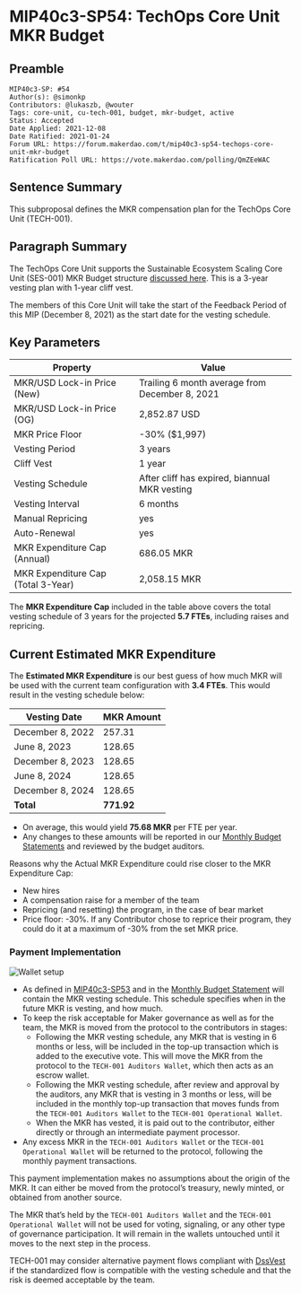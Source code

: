 # MIP40c3-SP54: TechOps Core Unit MKR Budget

## Preamble 

```
MIP40c3-SP: #54
Author(s): @simonkp
Contributors: @lukaszb, @wouter
Tags: core-unit, cu-tech-001, budget, mkr-budget, active
Status: Accepted
Date Applied: 2021-12-08
Date Ratified: 2021-01-24
Forum URL: https://forum.makerdao.com/t/mip40c3-sp54-techops-core-unit-mkr-budget
Ratification Poll URL: https://vote.makerdao.com/polling/QmZEeWAC
```

## Sentence Summary

This subproposal defines the MKR compensation plan for the TechOps Core Unit (TECH-001).

## Paragraph Summary

The TechOps Core Unit supports the Sustainable Ecosystem Scaling Core Unit (SES-001) MKR Budget structure [discussed here](https://forum.makerdao.com/t/pre-mip-discussion-an-alternative-mkr-compensation-plan/8000). This is a 3-year vesting plan with 1-year cliff vest.

The members of this Core Unit will take the start of the Feedback Period of this MIP (December 8, 2021) as the start date for the vesting schedule.

## Key Parameters

|Property|Value|
|--|--|
|MKR/USD Lock-in Price (New)|Trailing 6 month average from December 8, 2021|
|MKR/USD Lock-in Price (OG)|2,852.87 USD|
|MKR Price Floor|-30% ($1,997)|
|Vesting Period|3 years|
|Cliff Vest|1 year|
|Vesting Schedule|After cliff has expired, biannual MKR vesting|
|Vesting Interval|6 months|
|Manual Repricing|yes|
|Auto-Renewal|yes|
|MKR Expenditure Cap (Annual)|686.05 MKR|
|MKR Expenditure Cap (Total 3-Year)|2,058.15 MKR|

The **MKR Expenditure Cap** included in the table above covers the total vesting schedule of 3 years for the projected **5.7 FTEs**, including raises and repricing.

## Current Estimated MKR Expenditure

The **Estimated MKR Expenditure** is our best guess of how much MKR will be used with the current team configuration with **3.4 FTEs**. This would result in the vesting schedule below:

|Vesting Date|MKR Amount|
|--|--|
|December 8, 2022|257.31|
|June 8, 2023|128.65 |
|December 8, 2023|128.65 |
|June 8, 2024|128.65 |
|December 8, 2024|128.65 |
|**Total**|**771.92**|

- On average, this would yield **75.68 MKR** per FTE per year.
- Any changes to these amounts will be reported in our [Monthly Budget Statements](https://github.com/makerdao-ses/transparency-reporting/) and reviewed by the budget auditors.

Reasons why the Actual MKR Expenditure could rise closer to the MKR Expenditure Cap:

- New hires
- A compensation raise for a member of the team
- Repricing (and resetting) the program, in the case of bear market
- Price floor: -30%. If any Contributor chose to reprice their program, they could do it at a maximum of -30% from the set MKR price.

### Payment Implementation
		
![Wallet setup](https://github.com/makerdao/mips/blob/master/MIP40/MIP40c3-Subproposals/supporting_materials/MIP40c3-SP54/wallet-setup.png)

- As defined in [MIP40c3-SP53](https://github.com/makerdao/mips/blob/master/MIP40/MIP40c3-Subproposals/MIP40c3-SP53.md) and in the [Monthly Budget Statement](https://github.com/MakerOps/tocu-transparency-reporting) will contain the MKR vesting schedule. This schedule specifies when in the future MKR is vesting, and how much.
- To keep the risk acceptable for Maker governance as well as for the team, the MKR is moved from the protocol to the contributors in stages:
  - Following the MKR vesting schedule, any MKR that is vesting in 6 months or less, will be included in the top-up transaction which is added to the executive vote. This will move the MKR from the protocol to the `TECH-001 Auditors Wallet`, which then acts as an escrow wallet.
  - Following the MKR vesting schedule, after review and approval by the auditors, any MKR that is vesting in 3 months or less, will be included in the monthly top-up transaction that moves funds from the `TECH-001 Auditors Wallet` to the `TECH-001 Operational Wallet`.
  - When the MKR has vested, it is paid out to the contributor, either directly or through an intermediate payment processor.
- Any excess MKR in the `TECH-001 Auditors Wallet` or the `TECH-001 Operational Wallet` will be returned to the protocol, following the monthly payment transactions.

This payment implementation makes no assumptions about the origin of the MKR. It can either be moved from the protocol’s treasury, newly minted, or obtained from another source.

The MKR that’s held by the `TECH-001 Auditors Wallet` and the `TECH-001 Operational Wallet` will not be used for voting, signaling, or any other type of governance participation. It will remain in the wallets untouched until it moves to the next step in the process.

TECH-001 may consider alternative payment flows compliant with [DssVest](https://forum.makerdao.com/t/mip-54-dssvest/8025) if the standardized flow is compatible with the vesting schedule and that the risk is deemed acceptable by the team.
